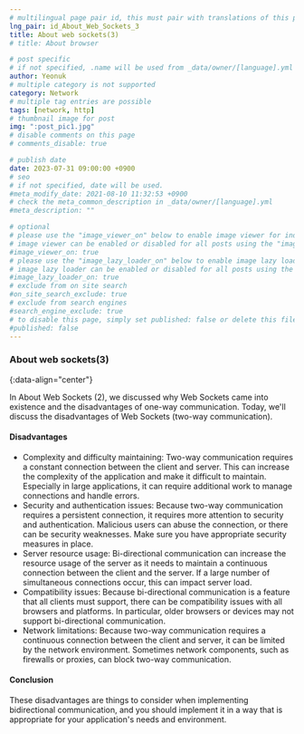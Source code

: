 ```yaml
---
# multilingual page pair id, this must pair with translations of this page. (This name must be unique)
lng_pair: id_About_Web_Sockets_3
title: About web sockets(3)
# title: About browser

# post specific
# if not specified, .name will be used from _data/owner/[language].yml
author: Yeonuk
# multiple category is not supported
category: Network
# multiple tag entries are possible
tags: [network, http]
# thumbnail image for post
img: ":post_pic1.jpg"
# disable comments on this page
# comments_disable: true

# publish date
date: 2023-07-31 09:00:00 +0900
# seo
# if not specified, date will be used.
#meta_modify_date: 2021-08-10 11:32:53 +0900
# check the meta_common_description in _data/owner/[language].yml
#meta_description: ""

# optional
# please use the "image_viewer_on" below to enable image viewer for individual pages or posts (_posts/ or [language]/_posts folders).
# image viewer can be enabled or disabled for all posts using the "image_viewer_posts: true" setting in _data/conf/main.yml.
#image_viewer_on: true
# please use the "image_lazy_loader_on" below to enable image lazy loader for individual pages or posts (_posts/ or [language]/_posts folders).
# image lazy loader can be enabled or disabled for all posts using the "image_lazy_loader_posts: true" setting in _data/conf/main.yml.
#image_lazy_loader_on: true
# exclude from on site search
#on_site_search_exclude: true
# exclude from search engines
#search_engine_exclude: true
# to disable this page, simply set published: false or delete this file
#published: false
---
```


<!-- outline-start -->

### About web sockets(3)

{:data-align="center"}

<!-- outline-end -->

In About Web Sockets (2), we discussed why Web Sockets came into existence and the disadvantages of one-way communication. Today, we'll discuss the disadvantages of Web Sockets (two-way communication).

#### Disadvantages

- Complexity and difficulty maintaining: Two-way communication requires a constant connection between the client and server. This can increase the complexity of the application and make it difficult to maintain. Especially in large applications, it can require additional work to manage connections and handle errors.
- Security and authentication issues: Because two-way communication requires a persistent connection, it requires more attention to security and authentication. Malicious users can abuse the connection, or there can be security weaknesses. Make sure you have appropriate security measures in place.
- Server resource usage: Bi-directional communication can increase the resource usage of the server as it needs to maintain a continuous connection between the client and the server. If a large number of simultaneous connections occur, this can impact server load.
- Compatibility issues: Because bi-directional communication is a feature that all clients must support, there can be compatibility issues with all browsers and platforms. In particular, older browsers or devices may not support bi-directional communication.
- Network limitations: Because two-way communication requires a continuous connection between the client and server, it can be limited by the network environment. Sometimes network components, such as firewalls or proxies, can block two-way communication.

#### Conclusion

These disadvantages are things to consider when implementing bidirectional communication, and you should implement it in a way that is appropriate for your application's needs and environment.
